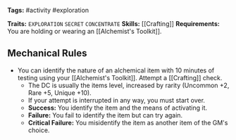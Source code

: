 **Tags:** #activity #exploration 

**Traits:** `EXPLORATION` `SECRET` `CONCENTRATE`
**Skills:** [[Crafting]]
**Requirements:** You are holding or wearing an [[Alchemist's Toolkit]].

## Mechanical Rules

- You can identify the nature of an alchemical item with 10 minutes of testing using your [[Alchemist's Toolkit]]. Attempt a [[Crafting]] check.
	- The DC is usually the items level, increased by rarity (Uncommon +2, Rare +5, Unique +10).
	- If your attempt is interrupted in any way, you must start over.  
	- **Success:** You identify the item and the means of activating it.  
	- **Failure:** You fail to identify the item but can try again.  
	- **Critical Failure:** You misidentify the item as another item of the GM's choice.